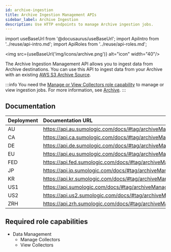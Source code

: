 ```yaml
---
id: archive-ingestion
title: Archive Ingestion Management APIs
sidebar_label: Archive Ingestion
description: Use HTTP endpoints to manage Archive ingestion jobs.
---
```


import useBaseUrl from '@docusaurus/useBaseUrl';
import ApiIntro from '../reuse/api-intro.md';
import ApiRoles from '../reuse/api-roles.md';

<img src={useBaseUrl('img/icons/archive.png')} alt="icon" width="40"/>

The Archive Ingestion Management API allows you to ingest data from Archive destinations. You can use this API to ingest data from your Archive with an existing [AWS S3 Archive Source](/docs/manage/data-archiving/archive#create-an-aws-s3-archivesource).

:::info
You need the [Manage or View Collectors role capability](/docs/manage/users-roles/roles/role-capabilities/#data-management) to manage or view ingestion jobs. For more information, see [Archive](/docs/manage/data-archiving/archive).
:::

## Documentation

<ApiIntro/>

| Deployment | Documentation URL                                         |
|:------------|:-----------------------------------------------------------|
| AU         | https://api.au.sumologic.com/docs/#tag/archiveManagement  |
| CA         | https://api.ca.sumologic.com/docs/#tag/archiveManagement  |
| DE         | https://api.de.sumologic.com/docs/#tag/archiveManagement  |
| EU         | https://api.eu.sumologic.com/docs/#tag/archiveManagement  |
| FED        | https://api.fed.sumologic.com/docs/#tag/archiveManagement |
| JP         | https://api.jp.sumologic.com/docs/#tag/archiveManagement  |
| KR         | https://api.kr.sumologic.com/docs/#tag/archiveManagement  |
| US1        | https://api.sumologic.com/docs/#tag/archiveManagement     |
| US2        | https://api.us2.sumologic.com/docs/#tag/archiveManagement |
| ZRH        | https://api.zrh.sumologic.com/docs/#tag/archiveManagement |

## Required role capabilities

<ApiRoles/>

* Data Management
    * Manage Collectors
    * View Collectors
